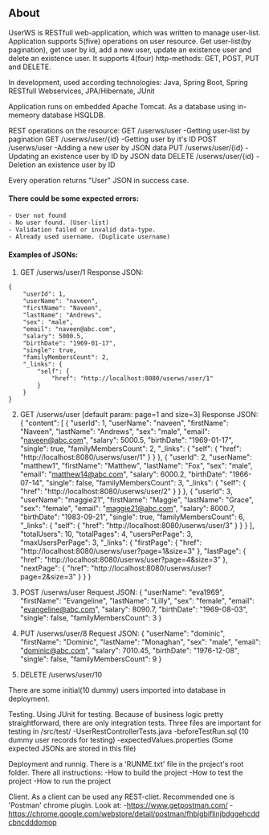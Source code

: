 ## About
UserWS is RESTfull web-application, which was written to manage user-list.
Application supports 5(five) operations on user resource. 
Get user-list(by pagination), get user by id, add a new user, update an existence user and delete an existence user.
It supports 4(four) http-methods: GET, POST, PUT and DELETE.

In development, used according technologies:
Java, Spring Boot, Spring RESTfull Webservices, JPA/Hibernate, JUnit

Application runs on embedded Apache Tomcat. As a database using in-memeory database HSQLDB. 

REST operations on the resource:
GET 	/userws/user 			-Getting user-list by pagination
GET 	/userws/user/{id}		-Getting user by it's ID
POST 	/userws/user 			-Adding a new user by JSON data
PUT		/userws/user/{id} 		-Updating an existence user by ID by JSON data
DELETE 	/userws/user/{id} 		-Deletion an existence user by ID

Every operation returns "User" JSON in success case. 
#### There could be some expected errors:
```
- User not found
- No user found. (User-list)
- Validation failed or invalid data-type.
- Already used username. (Duplicate username)
```

#### Examples of JSONs:

1) GET /userws/user/1
Response JSON:
```
{
    "userId": 1,
    "userName": "naveen",
    "firstName": "Naveen",
    "lastName": "Andrews",
    "sex": "male",
    "email": "naveen@abc.com",
    "salary": 5000.5,
    "birthDate": "1969-01-17",
    "single": true,
    "familyMembersCount": 2,
    "_links": {
        "self": {
            "href": "http://localhost:8080/userws/user/1"
        }
    }
}
```

2) GET /userws/user [default param: page=1 and size=3]
Response JSON:
{
    "content": [
        {
            "userId": 1,
            "userName": "naveen",
            "firstName": "Naveen",
            "lastName": "Andrews",
            "sex": "male",
            "email": "naveen@abc.com",
            "salary": 5000.5,
            "birthDate": "1969-01-17",
            "single": true,
            "familyMembersCount": 2,
            "_links": {
                "self": {
                    "href": "http://localhost:8080/userws/user/1"
                }
            }
        },
        {
            "userId": 2,
            "userName": "matthew1",
            "firstName": "Matthew",
            "lastName": "Fox",
            "sex": "male",
            "email": "matthew14@abc.com",
            "salary": 6000.2,
            "birthDate": "1966-07-14",
            "single": false,
            "familyMembersCount": 3,
            "_links": {
                "self": {
                    "href": "http://localhost:8080/userws/user/2"
                }
            }
        },
        {
            "userId": 3,
            "userName": "maggie21",
            "firstName": "Maggie",
            "lastName": "Grace",
            "sex": "female",
            "email": "maggie21@abc.com",
            "salary": 8000.7,
            "birthDate": "1983-09-21",
            "single": true,
            "familyMembersCount": 6,
            "_links": {
                "self": {
                    "href": "http://localhost:8080/userws/user/3"
                }
            }
        }
    ],
    "totalUsers": 10,
    "totalPages": 4,
    "usersPerPage": 3,
    "maxUsersPerPage": 3,
    "_links": {
        "firstPage": {
            "href": "http://localhost:8080/userws/user?page=1&size=3"
        },
        "lastPage": {
            "href": "http://localhost:8080/userws/user?page=4&size=3"
        },
        "nextPage": {
            "href": "http://localhost:8080/userws/user?page=2&size=3"
        }
    }
}

3) POST 	/userws/user 
Request JSON:
{
    "userName": "eva1969",
    "firstName": "Evangeline",
    "lastName": "Lilly",
    "sex": "female",
    "email": "evangeline@abc.com",
    "salary": 8090.7,
    "birthDate": "1969-08-03",
    "single": false,
    "familyMembersCount": 3
}

4) PUT		/userws/user/8
Request JSON:
{
    "userName": "dominic",
    "firstName": "Dominic",
    "lastName": "Monaghan",
    "sex": "male",
    "email": "dominic@abc.com",
    "salary": 7010.45,
    "birthDate": "1976-12-08",
    "single": false,
    "familyMembersCount": 9
}

5) DELETE 	/userws/user/10


There are some initial(10 dummy) users imported into database in deployment.


Testing.
Using JUnit for testing. Because of business logic pretty straightforward, there are only integration tests.
Three files are important for testing in /src/test/
-UserRestControllerTests.java
-beforeTestRun.sql (10 dummy user records for testing)
-expectedValues.properties (Some expected JSONs are stored in this file)


Deployment and runnig.
There is a 'RUNME.txt' file in the project's root folder. There all instructions:
-How to build the project
-How to test the project
-How to run the project

Client.
As a client can be used any REST-cliet. Recommended one is 'Postman' chrome plugin. 
Look at:
-https://www.getpostman.com/
-https://chrome.google.com/webstore/detail/postman/fhbjgbiflinjbdggehcddcbncdddomop




